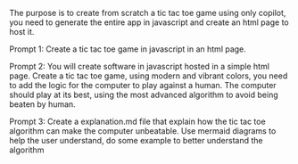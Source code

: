 The purpose is to create from scratch a tic tac toe game using only copilot, you need to generate
the entire app in javascript and create an html page to host it.

Prompt 1: 
Create a tic tac toe game in javascript in an html page.

Prompt 2: 
You will create software in javascript hosted in a simple html page.
Create a tic tac toe game, using modern and vibrant colors, you need to add the logic for the computer to play against a human.
The computer should play at its best, using the most advanced algorithm to avoid being beaten by human.

Prompt 3: 
Create a explanation.md file that explain how the tic tac toe algorithm can make the computer unbeatable. Use mermaid diagrams to help the user understand, do some example to better understand the algorithm